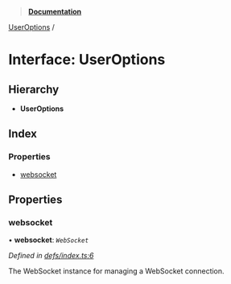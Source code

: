 > **[Documentation](../README.md)**

[UserOptions](useroptions.md) /

# Interface: UserOptions

## Hierarchy

* **UserOptions**

## Index

### Properties

* [websocket](useroptions.md#websocket)

## Properties

###  websocket

• **websocket**: *`WebSocket`*

*Defined in [defs/index.ts:6](https://github.com/badbatch/graphql-box/blob/22b398c/packages/websocket-manager/src/defs/index.ts#L6)*

The WebSocket instance for managing a
WebSocket connection.